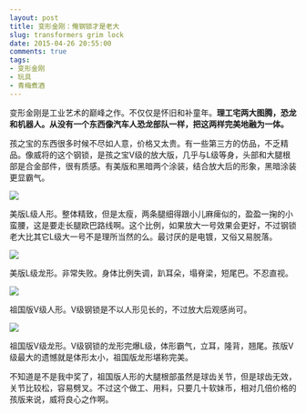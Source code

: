 ```yaml
---
layout: post
title: 变形金刚：俺钢锁才是老大
slug: transformers grim lock
date: 2015-04-26 20:55:00
comments: true
tags:
- 变形金刚
- 玩具
- 青梅煮酒
---
```


变形金刚是工业艺术的巅峰之作。不仅仅是怀旧和补童年。**理工宅两大图腾，恐龙和机器人。从没有一个东西像汽车人恐龙部队一样，把这两样完美地融为一体。**

孩之宝的东西很多时候不尽如人意，价格又太贵。有一些第三方的仿品，不乏精品。像威将的这个钢锁，是孩之宝V级的放大版，几乎与L级等身，头部和大腿根部是合金部件，很有质感。有美版和黑暗两个涂装，结合放大后的形象，黑暗涂装更显霸气。

![](http://pic.yupoo.com/leninlee/EBG8vXei/medish.jpg)

美版L级人形。整体精致，但是太瘦，两条腿细得跟小儿麻痺似的，盈盈一掬的小蛮腰，这是要走长腿欧巴路线啊。这个比例，如果放大一号效果会更好，不过钢锁老大比其它L级大一号不是理所当然的么。最讨厌的是电镀，又俗又易脱落。

![](http://pic.yupoo.com/leninlee/EBG8wf4l/medish.jpg)

美版L级龙形。非常失败。身体比例失调，趴耳朵，塌脊梁，短尾巴。不忍直视。

![](http://pic.yupoo.com/leninlee/EBG8wIB3/medish.jpg)

祖国版V级人形。V级钢锁是不以人形见长的，不过放大后观感尚可。

![](http://pic.yupoo.com/leninlee/EBG8x7KX/medish.jpg)

祖国版V级龙形。V级钢锁的龙形完爆L级，体形霸气，立耳，隆背，翘尾。孩版V级最大的遗憾就是体形太小，祖国版龙形堪称完美。

不知道是不是我中奖了，祖国版人形的大腿根部虽然是球齿关节，但是球齿无效，关节比较松，容易劈叉。不过这个做工、用料，只要几十软妹币，相对几倍价格的孩版来说，威将良心之作啊。
